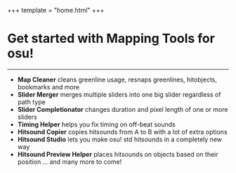 +++
template = "home.html"
+++

# Get started with Mapping Tools for osu!

---

- **Map Cleaner** cleans greenline usage, resnaps greenlines, hitobjects, bookmarks and more
- **Slider Merger** merges multiple sliders into one big slider regardless of path type
- **Slider Completionator** changes duration and pixel length of one or more sliders
- **Timing Helper** helps you fix timing on off-beat sounds
- **Hitsound Copier** copies hitsounds from A to B with a lot of extra options
- **Hitsound Studio** lets you make osu! std hitsounds in a completely new way
- **Hitsound Preview Helper** places hitsounds on objects based on their position
... and many more to come!
